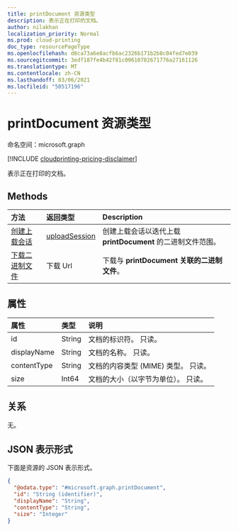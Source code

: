 ```yaml
---
title: printDocument 资源类型
description: 表示正在打印的文档。
author: nilakhan
localization_priority: Normal
ms.prod: cloud-printing
doc_type: resourcePageType
ms.openlocfilehash: d8ca73a6e8acfb6ac2326b171b2b8c04fed7e039
ms.sourcegitcommit: 3edf187fe4b42f81c09610782671776a27161126
ms.translationtype: MT
ms.contentlocale: zh-CN
ms.lasthandoff: 03/06/2021
ms.locfileid: "50517196"
---
```

# <a name="printdocument-resource-type"></a>printDocument 资源类型

命名空间：microsoft.graph

[!INCLUDE [cloudprinting-pricing-disclaimer](../../includes/cloudprinting-pricing-disclaimer.md)]

表示正在打印的文档。

## <a name="methods"></a>Methods
|方法|返回类型|Description|
|:---|:---|:---|
| [创建上载会话](../api/printdocument-createuploadsession.md) | [uploadSession](uploadsession.md) | 创建上载会话以迭代上载 **printDocument** 的二进制文件范围。 |
| [下载二进制文件](../api/printdocument-get-file.md) | 下载 Url | 下载与 **printDocument 关联的二进制文件**。 |

## <a name="properties"></a>属性
|属性|类型|说明|
|:---|:---|:---|
|id|String|文档的标识符。 只读。|
|displayName|String|文档的名称。 只读。|
|contentType|String|文档的内容类型 (MIME) 类型。 只读。|
|size|Int64|文档的大小（以字节为单位）。 只读。|

## <a name="relationships"></a>关系
无。

## <a name="json-representation"></a>JSON 表示形式
下面是资源的 JSON 表示形式。
<!-- {
  "blockType": "resource",
  "keyProperty": "id",
  "@odata.type": "microsoft.graph.printDocument",
  "openType": false
}
-->
``` json
{
  "@odata.type": "#microsoft.graph.printDocument",
  "id": "String (identifier)",
  "displayName": "String",
  "contentType": "String",
  "size": "Integer"
}
```